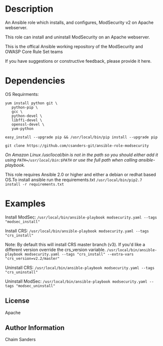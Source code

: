 
Description
===========

An Ansible role which installs,
and configures,
ModSecurity v2 on Apache webserver.

This role can install
and uninstall 
ModSecurity on an Apache webserver.

This is the offical Ansible working repository
of the ModSecurity
and OWASP Core Rule Set teams

If you have suggestions
or constructive feedback,
please provide it here.

Dependencies
============

OS Requirments:

```
yum install python git \
   python-pip \
   gcc \
   python-devel \
   libffi-devel \
   openssl-devel \
   yum-python
```

``` easy_install --upgrade pip && /usr/local/bin/pip install --upgrade pip ```

``` git clone https://github.com/csanders-git/ansible-role-modsecurity ```

*On Amazon Linux /usr/local/bin is not in the path so you should either add it using ```PATH=/usr/local/bin:$PATH``` or use the full path when calling ansible-playbook.*

This role requires Ansible 2.0 or higher and either a debian or redhat based OS.To install ansible run the requirements.txt ```/usr/local/bin/pip2.7 install -r requirements.txt```

Examples
========

Install ModSec:
```/usr/local/bin/ansible-playbook modsecurity.yaml --tags "modsec_install"```

Install CRS:
```/usr/local/bin/ansible-playbook modsecurity.yaml --tags "crs_install"```

Note: By default this will install CRS master branch (v3). If you'd like a different version override the crs_version variable.
```/usr/local/bin/ansible-playbook modsecurity.yaml --tags "crs_install" --extra-vars "crs_version=v2.2/master"```

Uninstall CRS:
```/usr/local/bin/ansible-playbook modsecurity.yaml --tags "crs_uninstall"```

Uninstall ModSec:
```/usr/local/bin/ansible-playbook modsecurity.yaml --tags "modsec_uninstall"```



License
-------
Apache

Author Information
------------------
Chaim Sanders

